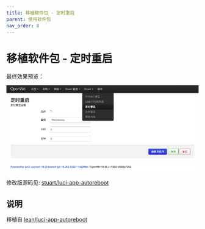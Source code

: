 ```yaml
---
title: 移植软件包 - 定时重启
parent: 使用软件包
nav_order: 8
---
```


# 移植软件包 - 定时重启

最终效果预览：

![Snipaste_2019-09-14_17-40-30.png](https://raw.githubusercontent.com/stuarthua/PicGo/master/oh-my-openwrt/Snipaste_2019-09-14_17-40-30.png)

修改版源码见: [stuart/luci-app-autoreboot](https://github.com/stuarthua/oh-my-openwrt/tree/master/stuart/luci-app-autoreboot)

## 说明

移植自 [lean/luci-app-autoreboot](https://github.com/coolsnowwolf/lede/tree/master/package/lean/luci-app-autoreboot)
